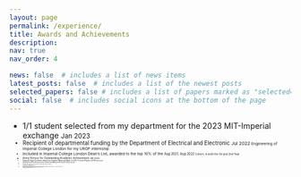 ```yaml
---
layout: page
permalink: /experience/
title: Awards and Achievements
description:
nav: true
nav_order: 4

news: false  # includes a list of news items
latest_posts: false  # includes a list of the newest posts
selected_papers: false # includes a list of papers marked as "selected={true}"
social: false  # includes social icons at the bottom of the page
---
```

- 1/1 student selected from my department for the 2023 MIT-Imperial exchange          <small>Jan 2023<small>
- Recipient of departmental funding by the Department of Electrical and Electronic    <small>Jul 2022<small>
Engineering of Imperial College London for my UROP internship
- Included in Imperial College London Dean’s List, awarded to the top 10% of the      <small>Aug 2021, Aug 2022<small>
Cohort, in both the 1st and 2nd Year
- Army Honour for Outstanding Academic Achievement                                     <small>Jan 2020<small>
- Edexcel High Achiever Award for Highest National Mark in GCE A-Level Physics 2019    <small>Nov 2019<small>
- Represented my country at the 60th London International Youth Science Forum          <small>Aug 2018<small>
- 5 English School Founder’s Awards for Academic Excellence in Physics,                       
Economics and Mathematics
- Ranked 4th nationally in the ‘Tennis, Boys Under 16’ category and was part           <small>Oct 2016<small>
of the national team
- Delegate at the Mediterranean Model United Nations (MEDIMUN)                        <small>Feb 2016<small>
- Duke of Edinburgh Award (Bronze and Silver)                                         <small>Sep 2014 – Jun 2016<small>
